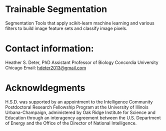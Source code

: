 # Trainable Segmentation
Segmentation Tools that apply scikit-learn machine learning and various filters to build image feature sets and classify image pixels.

# Contact information:

Heather S. Deter, PhD
Assistant Professor of Biology
Concordia University Chicago
Email: hdeter2013@gmail.com

# Acknowldegments

H.S.D. was supported by an appointment to the Intelligence Community Postdoctoral Research Fellowship Program at the University of Illinois Urbana-Champaign, administered by Oak Ridge Institute for Science and Education through an interagency agreement between the U.S. Department of Energy and the Office of the Director of National Intelligence.

